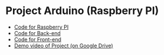 # Project Arduino (Raspberry PI)

- [Code for Raspberry PI](https://github.com/HamzaEnn/SmartFridge)
- [Code for Back-end](https://github.com/Dave0126/Project_Arduino_Backend)
- [Code for Front-end](https://github.com/Dave0126/Arduino_Project_Frontend)
- [Demo video of Project (on Google Drive)](https://drive.google.com/file/d/1bJtRkpE8Lefc9FXSF_RspPrvFJnbmPQk/view?usp=sharing)